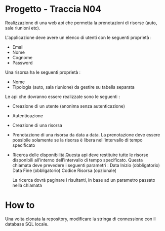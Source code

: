 # Progetto -  Traccia N04 

Realizzazione di una web api che permetta la prenotazioni di risorse (auto, sale riunioni etc).

L'applicazione deve avere un elenco di utenti con le seguenti proprietà :
- Email
- Nome 
- Cognome
- Password

Una risorsa ha le seguenti proprietà :
- Nome
- Tipologia (auto, sala riunione) da gestire su tabella separata


Le api che dovranno essere realizzate sono le seguenti :
 - Creazione di un utente (anonima senza autenticazione)
 - Autenticazione
 - Creazione di una risorsa
 - Prenotazione di una risorsa da data a data. La prenotazione deve essere possibile solamente se la risorsa è libera nell'intervallo di tempo specificato

 - Ricerca delle disponibilità.Questa api deve restituire tutte le risorse disponibili all'interno dell'intervallo di tempo specificato.
   Questa chiamata deve prevedere i seguenti parametri :
   Data Inizio (obbligatorio)
   Data Fine (obbligatorio)
   Codice Risorsa (opzionale)
   
   La ricerca dovrà paginare i risultanti, in base ad un parametro passato nella chiamata

# How to
 Una volta clonata la repository, modificare la stringa di connessione con il database SQL locale.
